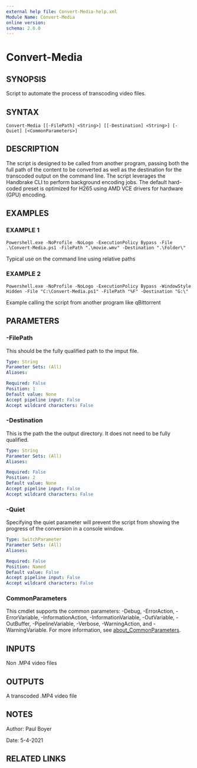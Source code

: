 ```yaml
---
external help file: Convert-Media-help.xml
Module Name: Convert-Media
online version:
schema: 2.0.0
---
```


# Convert-Media

## SYNOPSIS
Script to automate the process of transcoding video files.

## SYNTAX

```
Convert-Media [[-FilePath] <String>] [[-Destination] <String>] [-Quiet] [<CommonParameters>]
```

## DESCRIPTION
The script is designed to be called from another program, passing both the full path of the content to be converted
as well as the destination for the transcoded output on the command line.
The script leverages the Handbrake CLI to perform background
encoding jobs.
The default hard-coded preset is optimized for H265 using AMD VCE drivers for hardware (GPU) encoding.

## EXAMPLES

### EXAMPLE 1
```
Powershell.exe -NoProfile -NoLogo -ExecutionPolicy Bypass -File .\Convert-Media.ps1 -FilePath ".\movie.wmv" -Destination ".\Folder\"
```

Typical use on the command line using relative paths

### EXAMPLE 2
```
Powershell.exe -NoProfile -NoLogo -ExecutionPolicy Bypass -WindowStyle Hidden -File "C:\Convert-Media.ps1" -FilePath "%F" -Destination "G:\"
```

Example calling the script from another program like qBittorrent

## PARAMETERS

### -FilePath
This should be the fully qualified path to the imput file.

```yaml
Type: String
Parameter Sets: (All)
Aliases:

Required: False
Position: 1
Default value: None
Accept pipeline input: False
Accept wildcard characters: False
```

### -Destination
This is the path the the output directory.
It does not need to be fully qualified.

```yaml
Type: String
Parameter Sets: (All)
Aliases:

Required: False
Position: 2
Default value: None
Accept pipeline input: False
Accept wildcard characters: False
```

### -Quiet
Specifying the quiet parameter will prevent the script from showing the progress of the conversion in a console window.

```yaml
Type: SwitchParameter
Parameter Sets: (All)
Aliases:

Required: False
Position: Named
Default value: False
Accept pipeline input: False
Accept wildcard characters: False
```

### CommonParameters
This cmdlet supports the common parameters: -Debug, -ErrorAction, -ErrorVariable, -InformationAction, -InformationVariable, -OutVariable, -OutBuffer, -PipelineVariable, -Verbose, -WarningAction, and -WarningVariable. For more information, see [about_CommonParameters](http://go.microsoft.com/fwlink/?LinkID=113216).

## INPUTS

Non .MP4 video files
## OUTPUTS

A transcoded .MP4 video file
## NOTES
Author: Paul Boyer

Date: 5-4-2021
## RELATED LINKS
